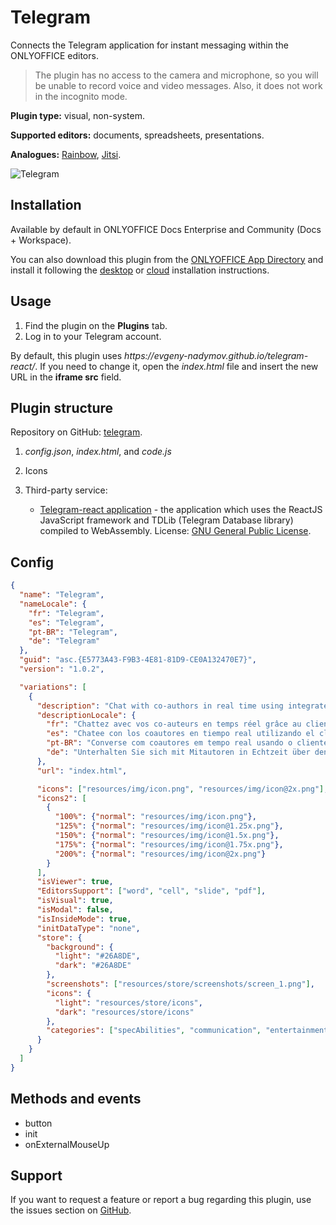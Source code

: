 # Telegram

Connects the Telegram application for instant messaging within the ONLYOFFICE editors.

> The plugin has no access to the camera and microphone, so you will be unable to record voice and video messages. Also, it does not work in the incognito mode.

**Plugin type:** visual, non-system.

**Supported editors:** documents, spreadsheets, presentations.

**Analogues:** [Rainbow](https://github.com/ONLYOFFICE/onlyoffice.github.io/tree/master/sdkjs-plugins/content/rainbow), [Jitsi](https://github.com/ONLYOFFICE/onlyoffice.github.io/tree/master/sdkjs-plugins/content/jitsi).

![Telegram](/assets/images/plugins/gifs/telegram.gif)

## Installation

Available by default in ONLYOFFICE Docs Enterprise and Community (Docs + Workspace).

You can also download this plugin from the [ONLYOFFICE App Directory](https://www.onlyoffice.com/en/app-directory/telegram) and install it following the [desktop](../../docs/plugin-and-macros/tutorials/installing/onlyoffice-desktop-editors.md) or [cloud](../../docs/plugin-and-macros/tutorials/installing/onlyoffice-cloud.md) installation instructions.

## Usage

1. Find the plugin on the **Plugins** tab.
2. Log in to your Telegram account.

By default, this plugin uses *https\://evgeny-nadymov.github.io/telegram-react/*. If you need to change it, open the *index.html* file and insert the new URL in the **iframe src** field.

## Plugin structure

Repository on GitHub: [telegram](https://github.com/ONLYOFFICE/onlyoffice.github.io/tree/master/sdkjs-plugins/content/telegram).

1. *config.json*, *index.html*, and *code.js*

2. Icons

3. Third-party service:

   - [Telegram-react application](https://github.com/evgeny-nadymov/telegram-react) - the application which uses the ReactJS JavaScript framework and TDLib (Telegram Database library) compiled to WebAssembly. License: [GNU General Public License](https://github.com/ONLYOFFICE/onlyoffice.github.io/blob/master/sdkjs-plugins/content/telegram/licenses/telegram-react.license).

## Config

``` json
{
  "name": "Telegram",
  "nameLocale": {
    "fr": "Telegram",
    "es": "Telegram",
    "pt-BR": "Telegram",
    "de": "Telegram"
  },
  "guid": "asc.{E5773A43-F9B3-4E81-81D9-CE0A132470E7}",
  "version": "1.0.2",

  "variations": [
    {
      "description": "Chat with co-authors in real time using integrated Telegram client.",
      "descriptionLocale": {
        "fr": "Chattez avec vos co-auteurs en temps réel grâce au client Telegram intégré.",
        "es": "Chatee con los coautores en tiempo real utilizando el cliente integrado de Telegram.",
        "pt-BR": "Converse com coautores em tempo real usando o cliente Telegram integrado.",
        "de": "Unterhalten Sie sich mit Mitautoren in Echtzeit über den integrierten Telegram-Client."
      },
      "url": "index.html",

      "icons": ["resources/img/icon.png", "resources/img/icon@2x.png"],
      "icons2": [
        {
          "100%": {"normal": "resources/img/icon.png"},
          "125%": {"normal": "resources/img/icon@1.25x.png"},
          "150%": {"normal": "resources/img/icon@1.5x.png"},
          "175%": {"normal": "resources/img/icon@1.75x.png"},
          "200%": {"normal": "resources/img/icon@2x.png"}
        }
      ],
      "isViewer": true,
      "EditorsSupport": ["word", "cell", "slide", "pdf"],
      "isVisual": true,
      "isModal": false,
      "isInsideMode": true,
      "initDataType": "none",
      "store": {
        "background": {
          "light": "#26A8DE",
          "dark": "#26A8DE"
        },
        "screenshots": ["resources/store/screenshots/screen_1.png"],
        "icons": {
          "light": "resources/store/icons",
          "dark": "resources/store/icons"
        },
        "categories": ["specAbilities", "communication", "entertainment"]
      }
    }
  ]
}
```

## Methods and events

- button
- init
- onExternalMouseUp

## Support

If you want to request a feature or report a bug regarding this plugin, use the issues section on [GitHub](https://github.com/ONLYOFFICE/onlyoffice.github.io/issues).
